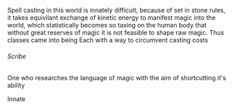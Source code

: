 Spell casting in this world is innately difficult, because of set in stone rules, it takes equivilant exchange of kinetic energy to manifest magic into the world, which statistically becomes so taxing on the human body that without great reserves of magic it is not feasible to shape raw magic. Thus classes came into being
Each with a way to circumvent casting costs

###### Scribe
One who researches the language of magic with the aim of shortcutting it's ability

Innate





